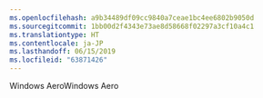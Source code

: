 ```yaml
---
ms.openlocfilehash: a9b34489df09cc9840a7ceae1bc4ee6802b9050d
ms.sourcegitcommit: 1bb00d2f4343e73ae8d58668f02297a3cf10a4c1
ms.translationtype: HT
ms.contentlocale: ja-JP
ms.lasthandoff: 06/15/2019
ms.locfileid: "63871426"
---
```

<span data-ttu-id="0daad-101">Windows Aero</span><span class="sxs-lookup"><span data-stu-id="0daad-101">Windows Aero</span></span>
